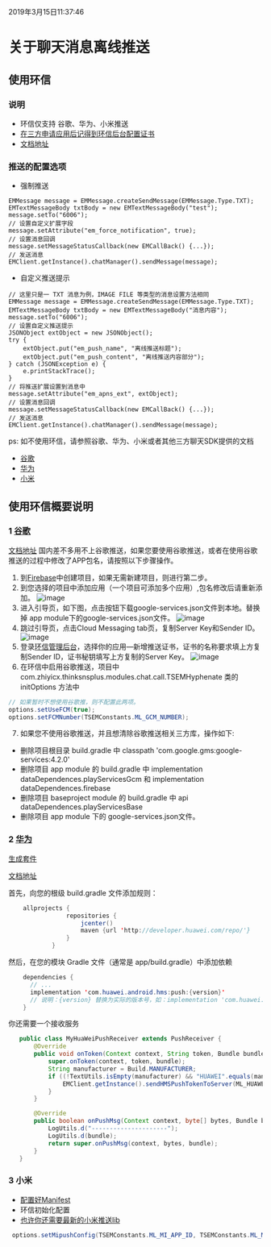 2019年3月15日11:37:46
# 关于聊天消息离线推送

## 使用环信

### 说明
- 环信仅支持 谷歌、华为、小米推送
- [在三方申请应用后记得到环信后台配置证书](http://console.easemob.com/app/app-list)
- [文档地址](http://docs-im.easemob.com/start/200androidcleintintegration/115payloadmsg)

### 推送的配置选项
- 强制推送
```
EMMessage message = EMMessage.createSendMessage(EMMessage.Type.TXT);
EMTextMessageBody txtBody = new EMTextMessageBody("test");
message.setTo("6006");
// 设置自定义扩展字段
message.setAttribute("em_force_notification", true);
// 设置消息回调
message.setMessageStatusCallback(new EMCallBack() {...});
// 发送消息
EMClient.getInstance().chatManager().sendMessage(message);
```
- 自定义推送提示
```
// 这里只是一 TXT 消息为例，IMAGE FILE 等类型的消息设置方法相同
EMMessage message = EMMessage.createSendMessage(EMMessage.Type.TXT);
EMTextMessageBody txtBody = new EMTextMessageBody("消息内容");
message.setTo("6006");
// 设置自定义推送提示
JSONObject extObject = new JSONObject();
try {
    extObject.put("em_push_name", "离线推送标题");
    extObject.put("em_push_content", "离线推送内容部分");
} catch (JSONException e) {
    e.printStackTrace();
}
// 将推送扩展设置到消息中
message.setAttribute("em_apns_ext", extObject);
// 设置消息回调
message.setMessageStatusCallback(new EMCallBack() {...});
// 发送消息
EMClient.getInstance().chatManager().sendMessage(message);
```

ps: 如不使用环信，请参照谷歌、华为、小米或者其他三方聊天SDK提供的文档

- [谷歌](https://firebase.google.com/)
- [华为](https://developer.huawei.com/consumer/cn/console#/serviceCards/AppService)
- [小米](http://admin.xmpush.xiaomi.com/zh_CN/app/nav)

## 使用环信概要说明
### 1 [谷歌](http://docs-im.easemob.com/im/200androidclientintegration/125fcmupgrade)
[文档地址](http://docs-im.easemob.com/im/200androidclientintegration/125fcmupgrade)
国内差不多用不上谷歌推送，如果您要使用谷歌推送，或者在使用谷歌推送的过程中修改了APP包名，请按照以下步骤操作。
1. 到[Firebase](https://console.firebase.google.com/u/0/)中创建项目，如果无需新建项目，则进行第二步。
2. 到您选择的项目中添加应用（一个项目可添加多个应用）,包名修改后请重新添加。
![image](https://user-images.githubusercontent.com/11835710/54403333-98c80080-470a-11e9-9bde-d2f917224474.png)
3. 进入引导页，如下图，点击按钮下载google-services.json文件到本地。替换掉 app module下的google-services.json文件。
![image](https://user-images.githubusercontent.com/11835710/54403386-cb71f900-470a-11e9-91da-d32e697f363b.png)
4. 跳过引导页，点击Cloud Messaging tab页，复制Server Key和Sender ID。
![image](https://user-images.githubusercontent.com/11835710/54403884-a2eafe80-470c-11e9-80a9-ccd1f30f7e82.png)
5. 登录[环信管理后台](http://console.easemob.com/app/app-list)，选择你的应用—新增推送证书，证书的名称要求填上方复制Sender ID，证书秘钥填写上方复制的Server Key。
![image](https://user-images.githubusercontent.com/11835710/54403921-c4e48100-470c-11e9-8959-e244df7df02b.png)
6. 在环信中启用谷歌推送，项目中 com.zhiyicx.thinksnsplus.modules.chat.call.TSEMHyphenate 类的 initOptions 方法中
```java
// 如果暂时不想使用谷歌推，则不配置此两项。
options.setUseFCM(true);
options.setFCMNumber(TSEMConstants.ML_GCM_NUMBER);
```
7. 如果您不使用谷歌推送，并且想清除谷歌推送相关三方库，操作如下:

- 删除项目根目录 build.gradle 中 classpath 'com.google.gms:google-services:4.2.0'
- 删除项目 app module 的 build.gradle 中 implementation dataDependences.playServicesGcm 和 implementation dataDependences.firebase
- 删除项目 baseproject module 的 build.gradle 中 api dataDependences.playServicesBase
- 删除项目 app module 下的 google-services.json文件。


### 2 [华为](http://docs-im.easemob.com/im/200androidclientintegration/115thirdpartypush)
[生成套件](https://developer.huawei.com/consumer/cn/service/hms/catalog/huaweipush_agent.html?page=hmssdk_huaweipush_sdkdownload_agent)

[文档地址](http://docs-im.easemob.com/im/200androidclientintegration/115thirdpartypush)

首先，向您的根级 build.gradle 文件添加规则：

```java
    allprojects {
                repositories {
                    jcenter()
                    maven {url 'http://developer.huawei.com/repo/'}
                }
            }
```
然后，在您的模块 Gradle 文件（通常是 app/build.gradle）中添加依赖
```java
    dependencies {
      // ...
      implementation 'com.huawei.android.hms:push:{version}'
      // 说明：{version} 替换为实际的版本号，如：implementation 'com.huawei.android.hms:push:2.6.3.301'
    }
```
你还需要一个接收服务
```java
   public class MyHuaWeiPushReceiver extends PushReceiver {
       @Override
       public void onToken(Context context, String token, Bundle bundle) {
           super.onToken(context, token, bundle);
           String manufacturer = Build.MANUFACTURER;
           if ((!TextUtils.isEmpty(manufacturer) && "HUAWEI".equals(manufacturer.toUpperCase())) || !TextUtils.isEmpty(DeviceUtils.getEMUI())) {
               EMClient.getInstance().sendHMSPushTokenToServer(ML_HUAWEI_APP_ID, token);
           }
       }

       @Override
       public boolean onPushMsg(Context context, byte[] bytes, Bundle bundle) {
           LogUtils.d("---------------------");
           LogUtils.d(bundle);
           return super.onPushMsg(context, bytes, bundle);
       }
   }
```

### 3 小米

- [配置好Manifest](http://www.easemob.com/question/12897?utm_source=edm&utm_ccampaign=102&email=[RECEIVER_ADDRESS])
- 环信初始化配置
- [也许你还需要最新的小米推送lib](http://admin.xmpush.xiaomi.com/mipush/downpage/)
```java
 options.setMipushConfig(TSEMConstants.ML_MI_APP_ID, TSEMConstants.ML_MI_APP_KEY);
```



